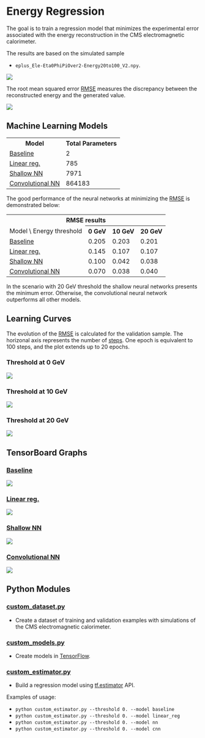 # Energy Regression

The goal is to train a regression model that minimizes the experimental error
associated with the energy reconstruction in the CMS electromagnetic calorimeter.

The results are based on the simulated sample

- `eplus_Ele-Eta0PhiPiOver2-Energy20to100_V2.npy`.

![](notebooks/gen_energy.png)

The root mean squared error [RMSE](python/custom_estimator.py#L58) measures
the discrepancy between the reconstructed energy and the generated value.

![](notebooks/reco_vs_gen_energy.png)

## Machine Learning Models

<table>
  <tr>
    <th>Model</th>
    <th>Total Parameters</th>
  </tr>
  <tr>
    <td><a href="https://github.com/jruizvar/ml-physics/blob/regression/python/custom_models.py#L6-L17">Baseline</a></td>
    <td>2</td>
  </tr>
  <tr>
    <td><a href="https://github.com/jruizvar/ml-physics/blob/regression/python/custom_models.py#L20-L27">Linear reg.</a></td>
    <td>785</td>
  </tr>
  <tr>
    <td><a href="https://github.com/jruizvar/ml-physics/blob/regression/python/custom_models.py#L30-L45">Shallow NN</a></td>
    <td>7971</td>
  </tr>
  <tr>
    <td><a href="https://github.com/jruizvar/ml-physics/blob/regression/python/custom_models.py#L48-L79">Convolutional NN</a></td>
    <td>864183</td>
  </tr>
</table>

The good performance of the neural networks at minimizing the
[RMSE](python/custom_estimator.py#L58) is demonstrated below:

<table>
  <tr>
    <th colspan="6"><span style="font-weight:bold">RMSE results</span></th>
  </tr>
  <tr>
    <td>Model \ Energy threshold</td>
    <th>0 GeV</th>
    <th>10 GeV</th>
    <th>20 GeV</th>
  </tr>
  <tr>
    <td><a href="https://github.com/jruizvar/ml-physics/blob/regression/python/custom_models.py#L6-L17">Baseline</a></td>
    <td>0.205</td>
    <td>0.203</td>
    <td>0.201</td>
  </tr>
  <tr>
    <td><a href="https://github.com/jruizvar/ml-physics/blob/regression/python/custom_models.py#L20-L27">Linear reg.</a></td>
    <td>0.145</td>
    <td>0.107</td>
    <td>0.107</td>
  </tr>
  <tr>
    <td><a href="https://github.com/jruizvar/ml-physics/blob/regression/python/custom_models.py#L30-L45">Shallow NN</a></td>
    <td>0.100</td>
    <td>0.042</td>
    <td>0.038</td>
  </tr>
  <tr>
    <td><a href="https://github.com/jruizvar/ml-physics/blob/regression/python/custom_models.py#L48-L79">Convolutional NN</a></td>
    <td>0.070</td>
    <td>0.038</td>
    <td>0.040</td>
  </tr>
</table>

In the scenario with 20 GeV threshold the shallow neural networks presents the minimum error.
Otherwise, the convolutional neural network outperforms all other models.

## Learning Curves
The evolution of the [RMSE](python/custom_estimator.py#L58) is calculated for the validation sample.
The horizonal axis represents the number of [steps](python/custom_estimator.py#L80).
One epoch is equivalent to 100 steps, and the plot extends up to 20 epochs.

### Threshold at 0 GeV
![](doc/rmse0.png)

### Threshold at 10 GeV
![](doc/rmse10.png)

### Threshold at 20 GeV
![](doc/rmse20.png)

## TensorBoard Graphs

### [Baseline](python/custom_models.py#L6-L17)
![](doc/baseline.png)

### [Linear reg.](python/custom_models.py#L20-L27)
![](doc/linear_reg.png)

### [Shallow NN](python/custom_models.py#L30-L45)
![](doc/nn.png)

### [Convolutional NN](python/custom_models.py#L48-L79)
![](doc/cnn.png)

## Python Modules

### [custom_dataset.py](python/custom_dataset.py)
- Create a dataset of training and validation examples with simulations of the
CMS electromagnetic calorimeter.

### [custom_models.py](python/custom_models.py)
- Create models in [TensorFlow](https://www.tensorflow.org).

### [custom_estimator.py](python/custom_estimator.py)
- Build a regression model using
[tf.estimator](https://www.tensorflow.org/api_docs/python/tf/estimator) API.

Examples of usage:
- `python custom_estimator.py --threshold 0. --model baseline`
- `python custom_estimator.py --threshold 0. --model linear_reg`
- `python custom_estimator.py --threshold 0. --model nn`
- `python custom_estimator.py --threshold 0. --model cnn`
